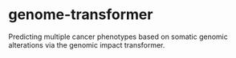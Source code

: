 # genome-transformer
Predicting multiple cancer phenotypes based on somatic genomic alterations via the genomic impact transformer.
